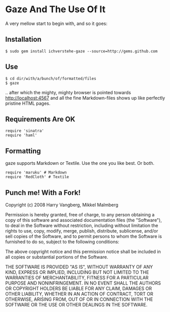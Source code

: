 # Gaze And The Use Of It
A very mellow start to begin with, and so it goes:

## Installation

    $ sudo gem install ichverstehe-gaze --source=http://gems.github.com
    
## Use

    $ cd dir/with/a/bunch/of/formatted/files
    $ gaze
    
.. after which the mighty, mighty browser is pointed towards [http://localhost:4567](http://localhost:4567)
and all the fine Markdown-files shows up like perfectly pristine HTML pages.

## Requirements Are OK
    
    require 'sinatra'
    require 'haml'
    
## Formatting

gaze supports Markdown or Textile. Use the one you like best. Or both.

    require 'maruku' # Markdown
    require 'RedCloth' # Textile

## Punch me! With a Fork!
Copyright (c) 2008 Harry Vangberg, Mikkel Malmberg

Permission is hereby granted, free of charge, to any person
obtaining a copy of this software and associated documentation
files (the "Software"), to deal in the Software without
restriction, including without limitation the rights to use,
copy, modify, merge, publish, distribute, sublicense, and/or sell
copies of the Software, and to permit persons to whom the
Software is furnished to do so, subject to the following
conditions:

The above copyright notice and this permission notice shall be
included in all copies or substantial portions of the Software.

THE SOFTWARE IS PROVIDED "AS IS", WITHOUT WARRANTY OF ANY KIND,
EXPRESS OR IMPLIED, INCLUDING BUT NOT LIMITED TO THE WARRANTIES
OF MERCHANTABILITY, FITNESS FOR A PARTICULAR PURPOSE AND
NONINFRINGEMENT. IN NO EVENT SHALL THE AUTHORS OR COPYRIGHT
HOLDERS BE LIABLE FOR ANY CLAIM, DAMAGES OR OTHER LIABILITY,
WHETHER IN AN ACTION OF CONTRACT, TORT OR OTHERWISE, ARISING
FROM, OUT OF OR IN CONNECTION WITH THE SOFTWARE OR THE USE OR
OTHER DEALINGS IN THE SOFTWARE.
